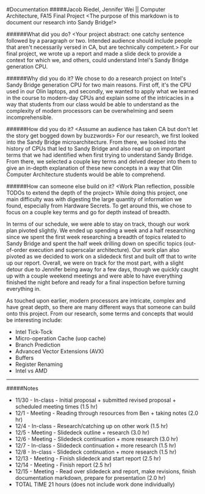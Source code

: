#Documentation
#####Jacob Riedel, Jennifer Wei || Computer Architecture, FA15 Final Project
<The purpose of this markdown is to document our research into Sandy Bridge!>

######What did you do?
<Your project abstract: one catchy sentence followed by a paragraph or two. Intended audience should include people that aren't necessarily versed in CA, but are technically competent.>
For our final project, we wrote up a report and made a slide deck to provide a context for which we, and others, could understand Intel's Sandy Bridge generation CPU.

######Why did you do it?
<A paragraph or so about why the project you chose is worthwhile and interesting>
We chose to do a research project on Intel's Sandy Bridge generation CPU for two main reasons. First off, it's the CPU used in our Olin laptops, and secondly, we wanted to apply what we learned in the course to modern-day CPUs and explain some of the intricacies in a way that students from our class would be able to understand as the complexity of modern processors can be overwhelming and seem incomprehensible.

######How did you do it?
<Assume an audience has taken CA but don't let the story get bogged down by buzzwords>
For our research, we first looked into the Sandy Bridge microarchitecture. From there, we looked into the history of CPUs that led to Sandy Bridge and also read up on important terms that we had identified when first trying to understand Sandy Bridge. From there, we selected a couple key terms and delved deeper into them to give an in-depth explanation of these new concepts in a way that Olin Computer Architecture students would be able to comprehend.

######How can someone else build on it?
<Work Plan reflection, possible TODOs to extend the depth of the project>
While doing this project, one main difficulty was with digesting the large quantity of information we found, especially from Hardware Secrets. To get around this, we chose to focus on a couple key terms and go for depth instead of breadth.

In terms of our schedule, we were able to stay on track, though our work plan pivoted slightly. We ended up spending a week and a half researching since we spent the first week researching a breadth of topics related to Sandy Bridge and spent the half week drilling down on specific topics (out-of-order execution and superscalar architecture). Our work plan also pivoted as we decided to work on a slidedeck first and built off that to write up our report. Overall, we were on track for the most part, with a slight detour due to Jennifer being away for a few days, though we quickly caught up with a couple weekend meetings and were able to have everything finished the night before and ready for a final inspection before turning everything in.

As touched upon earlier, modern processors are intricate, complex and have great depth, so there are many different ways that someone can build onto this project. From our research, some terms and concepts that would be interesting include:
- Intel Tick-Tock
- Micro-operation Cache (uop cache)
- Branch Prediction
- Advanced Vector Extensions (AVX)
- Buffers
- Register Renaming
- Intel vs AMD

---
#####Notes
- 11/30 - In-class - Initial proposal + submitted revised proposal + scheduled meeting times (1.5 hr)
- 12/1 - Meeting - Reading through resources from Ben + taking notes (2.0 hr)
- 12/4 - In-class - Research/catching up on other work (1.5 hr)
- 12/5 - Meeting - Slidedeck outline + research (3.0 hr)
- 12/6 - Meeting - Slidedeck continuation + more research (3.0 hr)
- 12/7 - In-class - Slidedeck continuation + more research (1.5 hr)
- 12/8 - In-class - Slidedeck continuation + more research (1.5 hr)
- 12/13 - Meeting - Finish slidedeck and start report (2.5 hr)
- 12/14 - Meeting - Finish report (2.5 hr)
- 12/15 - Meeting - Read over slidedeck and report, make revisions, finish documentation markdown, prepare for presentation (2.0 hr)
- TOTAL TIME 21 hours (does not include work done individually)
